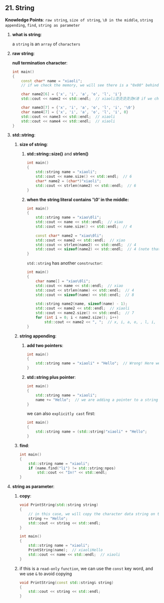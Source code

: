 ## 21. String

**Knowledge Points**: `raw string`, `size of string`, `\0 in the middle`, `string appending`, `find`, `string as parameter`

1. **what is string**: 

    a `string` is an `array` of `characters`

2. **raw string**: 

    **null termination character**: 

    ```c++
    int main()
    {
        const char* name = "xiaoli";
        // if we check the memory, we will see there is a "0x00" behind the "Li" ascii code: 78 69 61 6f 6c 69, this is called the "null termination character" and that is how we know that is where the string ends, note that we don't know what the size of "xiaoli" is
    
        char name2[6] = {'x', 'i', 'a', 'o', 'l', 'i'}
        std::cout << name2 << std::endl;  // xiaoli烫烫烫烫烫H渏 if we check the memory of name2, there are some "array guards" behind "xiaoli", which tell us it comes outside of our memory
    
        char name3[7] = {'x', 'i', 'a', 'o', 'l', 'i', '\0'}
        char name4[7] = {'x', 'i', 'a', 'o', 'l', 'i', 0}
        std::cout << name3 << std::endl;  // xiaoli
        std::cout << name4 << std::endl;  // xiaoli
    }
    ```

3. **std::string**: 

    1. **size of string**: 

        1. **std::string::size()** and **strlen()**

            ```c++
            int main()
            {
                std::string name = "xiaoli";
                std::cout << name.size() << std::endl;  // 6
                char* name2 = (char*)"xiaoli";
                std::cout << strlen(name2) << std::endl;  // 6
            }
            ```

        2. **when the string literal contains '\0' in the middle:** 

            ```c++
            int main()
            {
                std::string name = "xiao\0li";
                std::cout << name << std::endl;  // xiao
                std::cout << name.size() << std::endl;  // 4
                
                const char* name2 = "xiao\0li";
                std::cout << name2 << std::endl;  // xiao
                std::cout << strlen(name2) << std::endl;  // 4
                std::cout << sizeof(name2) << std::endl;  // 4 (note that "4" is the size of the "char*")
            }
            ```

            `std::string` has another `constructor`: 

            ```c++
            int main()
            {
                char name[] = "xiao\0li";
                std::cout << name << std::endl;  // xiao
                std::cout << strlen(name) << std::endl;  // 4
                std::cout << sizeof(name) << std::endl;  // 8
                
                std::string name2(name, sizeof(name) - 1);
                std::cout << name2 << std::endl;  // xiaoli
                std::cout << name2.size() << std::endl;  // 7
                for (int i = 0; i < name2.size(); i++)
                    std::cout << name2 << ", ";  // x, i, a, o, , l, i,
            }
            ```

    2. **string appending**: 

        1. **add two pointers**: 

            ```c++
            int main()
            {
                std::string name = "xiaoli" + "Hello";  // Wrong! Here we are just trying to add two "const char*", but we can't add two pointers.
            }
            ```

        2. **std::string plus pointer**: 

            ```c++
            int main()
            {
                std::string name = "xiaoli";
                name += "Hello";  // we are adding a pointer to a string and "+=" is overloaded in the "std::string" class
            }
            ```

            we can also `explicitly cast` first: 

            ```c++
            int main()
            {
                std::string name = (std::string)"xiaoli" + "Hello";
            }
            ```

    3. **find**: 

        ```c++
        int main()
        {
            std::string name = "xiaoli";
            if (name.find("li") != std::string:npos)
                std::cout << "In!" << std::endl;
        }
        ```

4. **string as parameter**: 

    1. **copy**: 

        ```c++
        void PrintString(std::string string)
        {
            // in this case, we will copy the character data string on the heap, which costs much and if you want to modify the "string" variable, the original "string" won't be modified
          	string += "Hello";
            std::cout << string << std::endl;
        }
        
        int main()
        {
            std::string name = "xiaoli";
            PrintString(name);  // xiaoliHello
            std::cout << name << std::endl;  // xiaoli
        }
        ```

    2. if this is a `read-only` `function`, we can use the `const` key word, and we use `&` to avoid copying

        ```c++
        void PrintString(const std::string& string)
        {
            std::cout << string << std::endl;
        }
        ```

